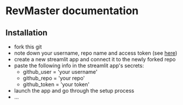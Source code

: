 # RevMaster documentation

## Installation
- fork this git
- note down your username, repo name and access token (see [here](https://docs.github.com/en/authentication/keeping-your-account-and-data-secure/creating-a-personal-access-token))
- create a new streamlit app and connect it to the newly forked repo
- paste the following info in the streamlit app's secrets:
  - github_user = 'your username'
  - github_repo = 'your repo'
  - github_token = 'your token'
- launch the app and go through the setup process
- ...
